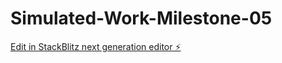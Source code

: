 # Simulated-Work-Milestone-05

[Edit in StackBlitz next generation editor ⚡️](https://stackblitz.com/~/github.com/ProActive44/Simulated-Work-Milestone-05)